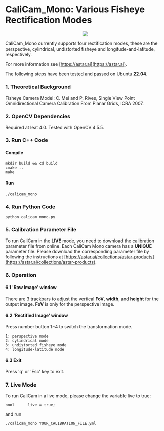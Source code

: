 # CaliCam_Mono: Various Fisheye Rectification Modes

<p align="center">
  <img src="http://astar.support/dotai/calicam_mono.png">
</p>

CaliCam_Mono currently supports four rectification modes, these are the perspective, cylindrical, undistorted fisheye and longitude-and-latitude, respectively.

For more information see
[https://astar.ai](https://astar.ai).

The following steps have been tested and passed on Ubuntu **22.04**.

### 1. Theoretical Background

Fisheye Camera Model:
C. Mei and P. Rives, Single View Point Omnidirectional Camera Calibration From Planar Grids, ICRA 2007.

### 2. OpenCV Dependencies

Required at leat 4.0. Tested with OpenCV 4.5.5.

### 3. Run C++ Code
#### Compile

	mkdir build && cd build
	cmake ..
	make
#### Run
	./calicam_mono

### 4. Run Python Code

	python calicam_mono.py

### 5. Calibration Parameter File
To run CaliCam in the **LIVE** mode, you need to download the calibration parameter file from online.
Each CaliCam Mono camera has a **UNIQUE** parameter file. Please download the corresponding parameter file by following the instructions at [https://astar.ai/collections/astar-products](https://astar.ai/collections/astar-products).

### 6. Operation

#### 6.1 'Raw Image' window
There are 3 trackbars to adjust the vertical **FoV**, **width**, and **height** for the output image. **FoV** is only for the perspective image.

#### 6.2 'Rectified Image' window
Press number button 1~4 to switch the transformation mode.

	1: perspective mode
	2: cylindrical mode
	3: undistorted fisheye mode
	4: longitude-latitude mode

#### 6.3 Exit
Press 'q' or 'Esc' key to exit.

### 7. Live Mode
To run CaliCam in a live mode, please change the variable live to true:

	bool      live = true;

and run

	./calicam_mono YOUR_CALIBRATION_FILE.yml
